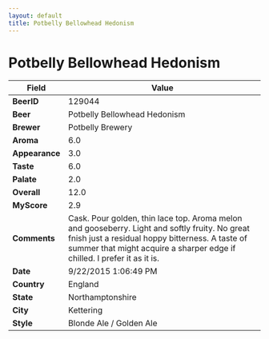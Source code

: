 ```yaml
---
layout: default
title: Potbelly Bellowhead Hedonism
---
```


# Potbelly Bellowhead Hedonism

| Field         | Value     |
|---------------|-----------|
| **BeerID** | 129044 |
| **Beer** | Potbelly Bellowhead Hedonism |
| **Brewer** | Potbelly Brewery |
| **Aroma** | 6.0 |
| **Appearance** | 3.0 |
| **Taste** | 6.0 |
| **Palate** | 2.0 |
| **Overall** | 12.0 |
| **MyScore** | 2.9 |
| **Comments** | Cask. Pour golden, thin lace top. Aroma melon and gooseberry. Light and softly fruity. No great fnish just a residual hoppy bitterness. A taste of summer that might acquire a sharper edge if chilled. I prefer it as it is. |
| **Date** | 9/22/2015 1:06:49 PM |
| **Country** | England |
| **State** | Northamptonshire |
| **City** | Kettering |
| **Style** | Blonde Ale / Golden Ale |
